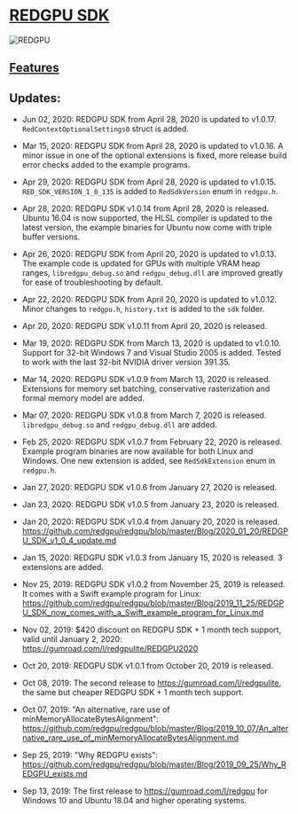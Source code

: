 # [REDGPU SDK](https://gumroad.com/redgpu)

![REDGPU](https://raw.github.com/redgpu/redgpu/master/redgpu.png)

## [Features](https://github.com/redgpu/redgpu/blob/master/Features.md)

## Updates:

* Jun 02, 2020: REDGPU SDK from April 28, 2020 is updated to v1.0.17. `RedContextOptionalSettings0` struct is added.

* Mar 15, 2020: REDGPU SDK from April 28, 2020 is updated to v1.0.16. A minor issue in one of the optional extensions is fixed, more release build error checks added to the example programs.

* Apr 29, 2020: REDGPU SDK from April 28, 2020 is updated to v1.0.15. `RED_SDK_VERSION_1_0_135` is added to `RedSdkVersion` enum in `redgpu.h`.

* Apr 28, 2020: REDGPU SDK v1.0.14 from April 28, 2020 is released. Ubuntu 16.04 is now supported, the HLSL compiler is updated to the latest version, the example binaries for Ubuntu now come with triple buffer versions.

* Apr 26, 2020: REDGPU SDK from April 20, 2020 is updated to v1.0.13. The example code is updated for GPUs with multiple VRAM heap ranges, `libredgpu_debug.so` and `redgpu_debug.dll` are improved greatly for ease of troubleshooting by default.

* Apr 22, 2020: REDGPU SDK from April 20, 2020 is updated to v1.0.12. Minor changes to `redgpu.h`, `history.txt` is added to the `sdk` folder.

* Apr 20, 2020: REDGPU SDK v1.0.11 from April 20, 2020 is released.

* Mar 19, 2020: REDGPU SDK from March 13, 2020 is updated to v1.0.10. Support for 32-bit Windows 7 and Visual Studio 2005 is added. Tested to work with the last 32-bit NVIDIA driver version 391.35.

* Mar 14, 2020: REDGPU SDK v1.0.9 from March 13, 2020 is released. Extensions for memory set batching, conservative rasterization and formal memory model are added.

* Mar 07, 2020: REDGPU SDK v1.0.8 from March 7, 2020 is released. `libredgpu_debug.so` and `redgpu_debug.dll` are added.

* Feb 25, 2020: REDGPU SDK v1.0.7 from February 22, 2020 is released. Example program binaries are now available for both Linux and Windows. One new extension is added, see `RedSdkExtension` enum in `redgpu.h`.

* Jan 27, 2020: REDGPU SDK v1.0.6 from January 27, 2020 is released.

* Jan 23, 2020: REDGPU SDK v1.0.5 from January 23, 2020 is released.

* Jan 20, 2020: REDGPU SDK v1.0.4 from January 20, 2020 is released. https://github.com/redgpu/redgpu/blob/master/Blog/2020_01_20/REDGPU_SDK_v1_0_4_update.md

* Jan 15, 2020: REDGPU SDK v1.0.3 from January 15, 2020 is released. 3 extensions are added.

* Nov 25, 2019: REDGPU SDK v1.0.2 from November 25, 2019 is released. It comes with a Swift example program for Linux: https://github.com/redgpu/redgpu/blob/master/Blog/2019_11_25/REDGPU_SDK_now_comes_with_a_Swift_example_program_for_Linux.md

* Nov 02, 2019: $420 discount on REDGPU SDK + 1 month tech support, valid until January 2, 2020: https://gumroad.com/l/redgpulite/REDGPU2020

* Oct 20, 2019: REDGPU SDK v1.0.1 from October 20, 2019 is released.

* Oct 08, 2019: The second release to https://gumroad.com/l/redgpulite, the same but cheaper REDGPU SDK + 1 month tech support.

* Oct 07, 2019: "An alternative, rare use of minMemoryAllocateBytesAlignment": https://github.com/redgpu/redgpu/blob/master/Blog/2019_10_07/An_alternative_rare_use_of_minMemoryAllocateBytesAlignment.md

* Sep 25, 2019: "Why REDGPU exists": https://github.com/redgpu/redgpu/blob/master/Blog/2019_09_25/Why_REDGPU_exists.md

* Sep 13, 2019: The first release to https://gumroad.com/l/redgpu for Windows 10 and Ubuntu 18.04 and higher operating systems.
